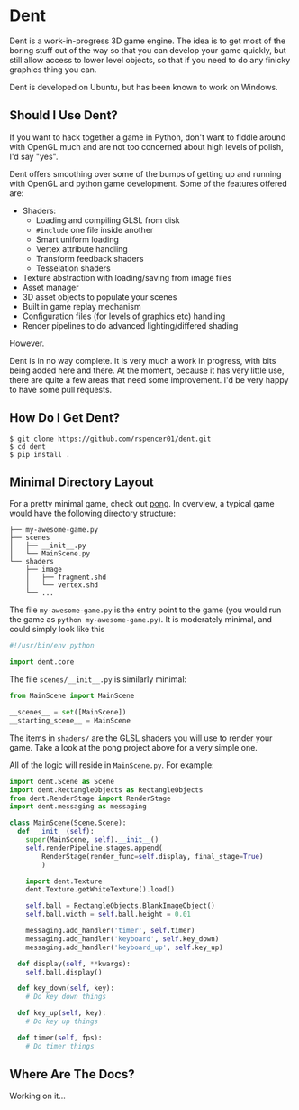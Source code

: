 Dent
====

Dent is a work-in-progress 3D game engine.  The idea is to get most of the boring stuff out of the way so that you can develop your game quickly, but still allow access to lower level objects, so that if you need to do any finicky graphics thing you can.

Dent is developed on Ubuntu, but has been known to work on Windows.

Should I Use Dent?
------------------
If you want to hack together a game in Python, don't want to fiddle around with OpenGL much and  are not too concerned about high levels of polish, I'd say "yes".

Dent offers smoothing over some of the bumps of getting up and running with OpenGL and python game development.  Some of the features offered are:

 * Shaders:
   * Loading and compiling GLSL from disk
   * `#include` one file inside another
   * Smart uniform loading
   * Vertex attribute handling
   * Transform feedback shaders
   * Tesselation shaders
 * Texture abstraction with loading/saving from image files
 * Asset manager
 * 3D asset objects to populate your scenes
 * Built in game replay mechanism
 * Configuration files (for levels of graphics etc) handling
 * Render pipelines to do advanced lighting/differed shading

However.

Dent is in no way complete.  It is very much a work in progress, with bits being added here and there.  At the moment, because it has very little use, there are quite a few areas that need some improvement.  I'd be very happy to have some pull requests.


How Do I Get Dent?
------------------
```
$ git clone https://github.com/rspencer01/dent.git
$ cd dent
$ pip install .
```

Minimal Directory Layout
------------------------

For a pretty minimal game, check out [pong](https://github.com/rspencer01/pong).  In overview, a typical game would have the following directory structure:

~~~
├── my-awesome-game.py
├── scenes
│   ├── __init__.py
│   └── MainScene.py
└── shaders
    ├── image
    │   ├── fragment.shd
    │   └── vertex.shd
    └── ...
~~~

The file `my-awesome-game.py` is the entry point to the game (you would run the game as `python my-awesome-game.py`).  It is moderately minimal, and could simply look like this

~~~ python
#!/usr/bin/env python

import dent.core
~~~

The file `scenes/__init__.py` is similarly minimal:

``` python
from MainScene import MainScene

__scenes__ = set([MainScene])
__starting_scene__ = MainScene
```

The items in `shaders/` are the GLSL shaders you will use to render your game.  Take a look at the pong project above for a very simple one.

All of the logic will reside in `MainScene.py`.  For example:

``` python
import dent.Scene as Scene
import dent.RectangleObjects as RectangleObjects
from dent.RenderStage import RenderStage
import dent.messaging as messaging

class MainScene(Scene.Scene):
  def __init__(self):
    super(MainScene, self).__init__()
    self.renderPipeline.stages.append(
        RenderStage(render_func=self.display, final_stage=True)
        )

    import dent.Texture
    dent.Texture.getWhiteTexture().load()

    self.ball = RectangleObjects.BlankImageObject()
    self.ball.width = self.ball.height = 0.01

    messaging.add_handler('timer', self.timer)
    messaging.add_handler('keyboard', self.key_down)
    messaging.add_handler('keyboard_up', self.key_up)

  def display(self, **kwargs):
    self.ball.display()

  def key_down(self, key):
    # Do key down things

  def key_up(self, key):
    # Do key up things

  def timer(self, fps):
  	# Do timer things
```

Where Are The Docs?
-------------------
Working on it...
